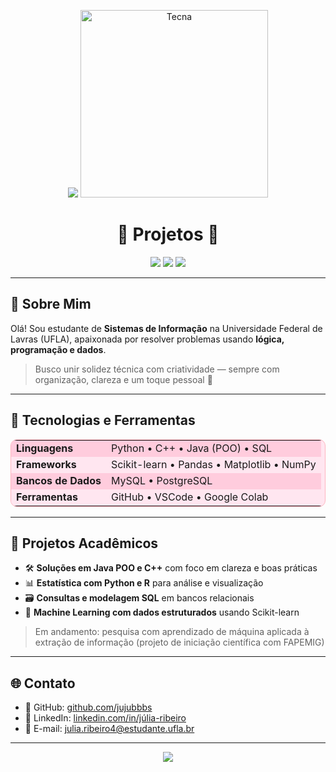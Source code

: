 <p align="center">
  <img src="https://capsule-render.vercel.app/api?type=waving&color=ff69b4&height=200&section=header&text=Júlia%20Ribeiro&fontSize=40&fontColor=ffffff" />
  <img src="https://media1.tenor.com/m/oYEUwRe3wzkAAAAd/tecna-winx-club.gif" width="300" alt="Tecna" />
</p>

<h1 align="center">🌸 Projetos 🌸</h1>

<p align="center">
  <img src="https://img.shields.io/badge/status-em%20desenvolvimento-ff69b4?style=for-the-badge" />
  <img src="https://img.shields.io/badge/made%20with-python%20%7C%20c++%20%7C%20java-ff69b4?style=for-the-badge" />
  <img src="https://img.shields.io/badge/💡%20interesse-backend%20%7C%20dados%20%7C%20algoritmos-ffc0cb?style=for-the-badge" />
</p>

---

## 🧠 Sobre Mim

Olá! Sou estudante de **Sistemas de Informação** na Universidade Federal de Lavras (UFLA), apaixonada por resolver problemas usando **lógica, programação e dados**.

> Busco unir solidez técnica com criatividade — sempre com organização, clareza e um toque pessoal 🌸

---

## 🔧 Tecnologias e Ferramentas

<table style="width:100%; background-color:#ffe6f0; border-radius:10px; border:1px solid #ffb6c1;">
  <tr style="background-color:#ffccdd;">
    <td><strong>Linguagens</strong></td>
    <td>Python • C++ • Java (POO) • SQL</td>
  </tr>
  <tr style="background-color:#ffe6f0;">
    <td><strong>Frameworks</strong></td>
    <td>Scikit-learn • Pandas • Matplotlib • NumPy</td>
  </tr>
  <tr style="background-color:#ffccdd;">
    <td><strong>Bancos de Dados</strong></td>
    <td>MySQL • PostgreSQL</td>
  </tr>
  <tr style="background-color:#ffe6f0;">
    <td><strong>Ferramentas</strong></td>
    <td>GitHub • VSCode • Google Colab</td>
  </tr>
</table>



---

## 🧪 Projetos Acadêmicos

- 🛠️ **Soluções em Java POO e C++** com foco em clareza e boas práticas
- 📊 **Estatística com Python e R** para análise e visualização
- 🗃️ **Consultas e modelagem SQL** em bancos relacionais
- 🤖 **Machine Learning com dados estruturados** usando Scikit-learn

> Em andamento: pesquisa com aprendizado de máquina aplicada à extração de informação (projeto de iniciação científica com FAPEMIG)

---

## 🌐 Contato

- 🔗 GitHub: [github.com/jujubbbs](https://github.com/jujubbbs)
- 💼 LinkedIn: [linkedin.com/in/júlia-ribeiro](https://www.linkedin.com/in/j%C3%BAlia-ribeiro-4ba384289)
- 📧 E-mail: julia.ribeiro4@estudante.ufla.br

---

<p align="center">
  <img src="https://capsule-render.vercel.app/api?type=waving&color=ff69b4&height=120&section=footer"/>
</p>


